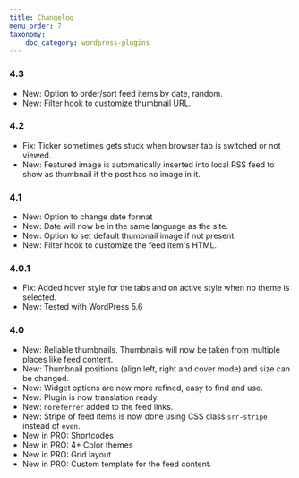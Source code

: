 ```yaml
---
title: Changelog
menu_order: 7
taxonomy:
    doc_category: wordpress-plugins
---
```


### 4.3
* New: Option to order/sort feed items by date, random.
* New: Filter hook to customize thumbnail URL.

### 4.2
* Fix: Ticker sometimes gets stuck when browser tab is switched or not viewed.
* New: Featured image is automatically inserted into local RSS feed to show as thumbnail if the post has no image in it.

### 4.1
* New: Option to change date format
* New: Date will now be in the same language as the site.
* New: Option to set default thumbnail image if not present.
* New: Filter hook to customize the feed item's HTML.

### 4.0.1
* Fix: Added hover style for the tabs and on active style when no theme is selected.
* New: Tested with WordPress 5.6

### 4.0

* New: Reliable thumbnails. Thumbnails will now be taken from multiple places like feed content.
* New: Thumbnail positions (align left, right and cover mode) and size can be changed.
* New: Widget options are now more refined, easy to find and use.
* New: Plugin is now translation ready.
* New: `noreferrer` added to the feed links.
* New: Stripe of feed items is now done using CSS class `srr-stripe` instead of `even`.
* New in PRO: Shortcodes
* New in PRO: 4+ Color themes
* New in PRO: Grid layout
* New in PRO: Custom template for the feed content.